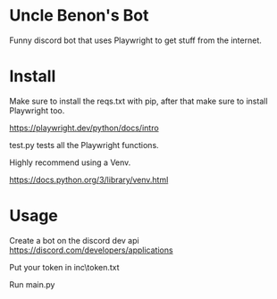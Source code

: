# Uncle Benon's Bot
Funny discord bot that uses Playwright to get stuff from the internet.

# Install
Make sure to install the reqs.txt with pip, after that make sure to install Playwright too.

https://playwright.dev/python/docs/intro

test.py tests all the Playwright functions.

Highly recommend using a Venv.

https://docs.python.org/3/library/venv.html

# Usage
Create a bot on the discord dev api https://discord.com/developers/applications

Put your token in inc\token.txt

Run main.py
